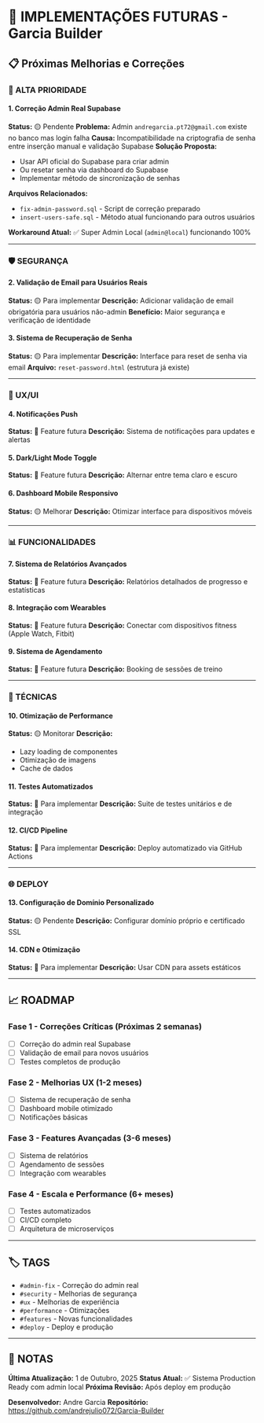 # 🚧 IMPLEMENTAÇÕES FUTURAS - Garcia Builder

## 📋 Próximas Melhorias e Correções

### 🔧 ALTA PRIORIDADE

#### 1. **Correção Admin Real Supabase**
**Status:** 🟡 Pendente
**Problema:** Admin `andregarcia.pt72@gmail.com` existe no banco mas login falha
**Causa:** Incompatibilidade na criptografia de senha entre inserção manual e validação Supabase
**Solução Proposta:**
- Usar API oficial do Supabase para criar admin
- Ou resetar senha via dashboard do Supabase
- Implementar método de sincronização de senhas

**Arquivos Relacionados:**
- `fix-admin-password.sql` - Script de correção preparado
- `insert-users-safe.sql` - Método atual funcionando para outros usuários

**Workaround Atual:** ✅ Super Admin Local (`admin@local`) funcionando 100%

---

### 🛡️ SEGURANÇA

#### 2. **Validação de Email para Usuários Reais**
**Status:** 🟡 Para implementar
**Descrição:** Adicionar validação de email obrigatória para usuários não-admin
**Benefício:** Maior segurança e verificação de identidade

#### 3. **Sistema de Recuperação de Senha**
**Status:** 🟡 Para implementar
**Descrição:** Interface para reset de senha via email
**Arquivo:** `reset-password.html` (estrutura já existe)

---

### 🎨 UX/UI

#### 4. **Notificações Push**
**Status:** 🔵 Feature futura
**Descrição:** Sistema de notificações para updates e alertas

#### 5. **Dark/Light Mode Toggle**
**Status:** 🔵 Feature futura
**Descrição:** Alternar entre tema claro e escuro

#### 6. **Dashboard Mobile Responsivo**
**Status:** 🟡 Melhorar
**Descrição:** Otimizar interface para dispositivos móveis

---

### 📊 FUNCIONALIDADES

#### 7. **Sistema de Relatórios Avançados**
**Status:** 🔵 Feature futura
**Descrição:** Relatórios detalhados de progresso e estatísticas

#### 8. **Integração com Wearables**
**Status:** 🔵 Feature futura
**Descrição:** Conectar com dispositivos fitness (Apple Watch, Fitbit)

#### 9. **Sistema de Agendamento**
**Status:** 🔵 Feature futura
**Descrição:** Booking de sessões de treino

---

### 🔧 TÉCNICAS

#### 10. **Otimização de Performance**
**Status:** 🟡 Monitorar
**Descrição:**
- Lazy loading de componentes
- Otimização de imagens
- Cache de dados

#### 11. **Testes Automatizados**
**Status:** 🔵 Para implementar
**Descrição:** Suite de testes unitários e de integração

#### 12. **CI/CD Pipeline**
**Status:** 🔵 Para implementar
**Descrição:** Deploy automatizado via GitHub Actions

---

### 🌐 DEPLOY

#### 13. **Configuração de Domínio Personalizado**
**Status:** 🟡 Pendente
**Descrição:** Configurar domínio próprio e certificado SSL

#### 14. **CDN e Otimização**
**Status:** 🔵 Para implementar
**Descrição:** Usar CDN para assets estáticos

---

## 📈 ROADMAP

### **Fase 1 - Correções Críticas** (Próximas 2 semanas)
- [ ] Correção do admin real Supabase
- [ ] Validação de email para novos usuários
- [ ] Testes completos de produção

### **Fase 2 - Melhorias UX** (1-2 meses)
- [ ] Sistema de recuperação de senha
- [ ] Dashboard mobile otimizado
- [ ] Notificações básicas

### **Fase 3 - Features Avançadas** (3-6 meses)
- [ ] Sistema de relatórios
- [ ] Agendamento de sessões
- [ ] Integração com wearables

### **Fase 4 - Escala e Performance** (6+ meses)
- [ ] Testes automatizados
- [ ] CI/CD completo
- [ ] Arquitetura de microserviços

---

## 🏷️ TAGS

- `#admin-fix` - Correção do admin real
- `#security` - Melhorias de segurança
- `#ux` - Melhorias de experiência
- `#performance` - Otimizações
- `#features` - Novas funcionalidades
- `#deploy` - Deploy e produção

---

## 📝 NOTAS

**Última Atualização:** 1 de Outubro, 2025
**Status Atual:** ✅ Sistema Production Ready com admin local
**Próxima Revisão:** Após deploy em produção

**Desenvolvedor:** Andre Garcia
**Repositório:** https://github.com/andrejulio072/Garcia-Builder
